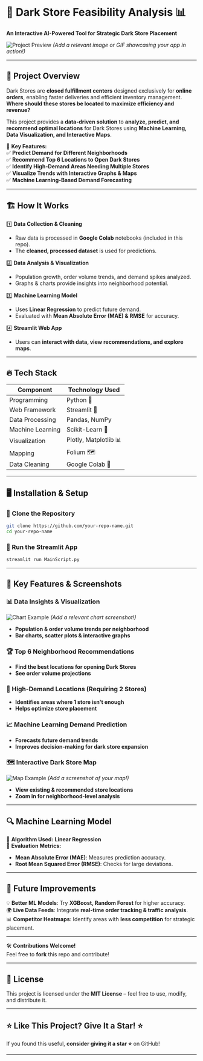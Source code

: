 # **🛒 Dark Store Feasibility Analysis 📊**  
**An Interactive AI-Powered Tool for Strategic Dark Store Placement**  

![Project Preview](https://your-image-url-here) *(Add a relevant image or GIF showcasing your app in action!)*  

---

## 🚀 **Project Overview**  
Dark Stores are **closed fulfillment centers** designed exclusively for **online orders**, enabling faster deliveries and efficient inventory management. **Where should these stores be located to maximize efficiency and revenue?**  

This project provides a **data-driven solution** to **analyze, predict, and recommend optimal locations** for Dark Stores using **Machine Learning, Data Visualization, and Interactive Maps**.  

🔹 **Key Features:**  
✅ **Predict Demand for Different Neighborhoods**  
✅ **Recommend Top 6 Locations to Open Dark Stores**  
✅ **Identify High-Demand Areas Needing Multiple Stores**  
✅ **Visualize Trends with Interactive Graphs & Maps**  
✅ **Machine Learning-Based Demand Forecasting**  

---

## 🏗️ **How It Works**  
1️⃣ **Data Collection & Cleaning**  
   - Raw data is processed in **Google Colab** notebooks (included in this repo).  
   - The **cleaned, processed dataset** is used for predictions.  

2️⃣ **Data Analysis & Visualization**  
   - Population growth, order volume trends, and demand spikes analyzed.  
   - Graphs & charts provide insights into neighborhood potential.  

3️⃣ **Machine Learning Model**  
   - Uses **Linear Regression** to predict future demand.  
   - Evaluated with **Mean Absolute Error (MAE) & RMSE** for accuracy.  

4️⃣ **Streamlit Web App**  
   - Users can **interact with data, view recommendations, and explore maps**.  

---

## 🔥 **Tech Stack**  
| **Component** | **Technology Used** |
|--------------|------------------|
| Programming | Python 🐍 |
| Web Framework | Streamlit 🎈 |
| Data Processing | Pandas, NumPy |
| Machine Learning | Scikit-Learn 🤖 |
| Visualization | Plotly, Matplotlib 📊 |
| Mapping | Folium 🗺️ |
| Data Cleaning | Google Colab 🚀 |

---

## 🖥️ **Installation & Setup**  

### **🔹 Clone the Repository**  
```bash
git clone https://github.com/your-repo-name.git
cd your-repo-name
```

### **🔹 Run the Streamlit App**  
```bash
streamlit run MainScript.py
```

---

## 🎯 **Key Features & Screenshots**  

### **📊 Data Insights & Visualization**  
![Chart Example](https://your-image-url) *(Add a relevant chart screenshot!)*  

- **Population & order volume trends per neighborhood**  
- **Bar charts, scatter plots & interactive graphs**  

### **🏆 Top 6 Neighborhood Recommendations**  
- **Find the best locations for opening Dark Stores**  
- **See order volume projections**  

### **🚦 High-Demand Locations (Requiring 2 Stores)**  
- **Identifies areas where 1 store isn't enough**  
- **Helps optimize store placement**  

### **📈 Machine Learning Demand Prediction**  
- **Forecasts future demand trends**  
- **Improves decision-making for dark store expansion**  

### **🗺️ Interactive Dark Store Map**  
![Map Example](https://your-image-url) *(Add a screenshot of your map!)*  

- **View existing & recommended store locations**  
- **Zoom in for neighborhood-level analysis**  

---

## 🔍 **Machine Learning Model**  
📌 **Algorithm Used:** **Linear Regression**  
📌 **Evaluation Metrics:**  
   - **Mean Absolute Error (MAE)**: Measures prediction accuracy.  
   - **Root Mean Squared Error (RMSE)**: Checks for large deviations.  

---

## 🔮 **Future Improvements**  
💡 **Better ML Models**: Try **XGBoost, Random Forest** for higher accuracy.  
🌍 **Live Data Feeds**: Integrate **real-time order tracking & traffic analysis**.  
📊 **Competitor Heatmaps**: Identify areas with **less competition** for strategic placement.  

---

🛠 **Contributions Welcome!**  
Feel free to **fork** this repo and contribute!  

---

## 📜 **License**  
This project is licensed under the **MIT License** – feel free to use, modify, and distribute it.  

---

## ⭐ **Like This Project? Give It a Star!** ⭐  
If you found this useful, **consider giving it a star ⭐** on GitHub!  

---